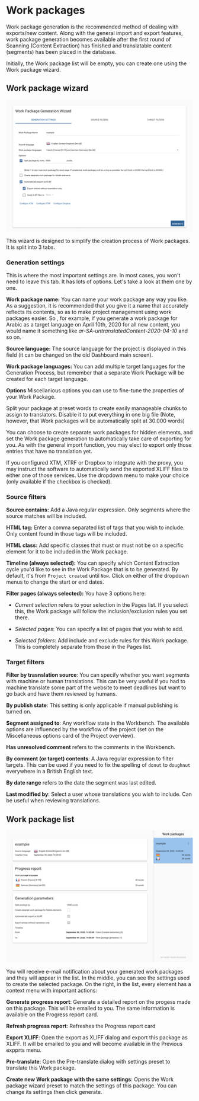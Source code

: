# Work packages

Work package generation is the recommended method of dealing with exports/new content. Along with the general import and export features, work package generation becomes available after the first round of Scanning (Content Extraction) has finished and translatable content (segments) has been placed in the database.

Initially, the Work package list will be empty, you can create one using the Work package wizard.

## Work package wizard

![Work package wizard](/img/dashboard2/work_package/work_package_wizard.png)

This wizard is designed to simplify the creation process of Work packages. It is split into 3 tabs.

### Generation settings

This is where the most important settings are. In most cases, you won't need to leave this tab. It has lots of options. Let's take a look at them one by one.

**Work package name:** You can name your work package any way you like. As a suggestion, it is recommended that you give it a name that accurately reflects its contents, so as to make project management using work packages easier. So
, for example, if you generate a work package for Arabic as a target language on April 10th, 2020 for all new content, you would name it something like _ar-SA-untranslatedContent-2020-04-10_ and so on.

**Source language:** The source language for the project is displayed in this field (it can be changed on the old Dashboard main screen).

**Work package languages:** You can add multiple target languages for the Generation Process, but remember that a separate Work Package will be created for each target language.

**Options** Miscellanious options you can use to fine-tune the properties of your Work Package.

Split your package at preset words to create easily manageable chunks to assign to translators. Disable it to put everything in one big file (Note, however, that Work packages will be automatically split at 30.000 words)

You can choose to create separate work packages for hidden elements, and set the Work package generation to automatically take care of exporting for you. As with the general import function, you may elect to export only those entries that have no translation yet.

If you configured XTM, XTRF or Dropbox to integrate with the proxy, you may instruct the software to automatically send the exported XLIFF files to either one of those services. Use the dropdown menu to make your choice (only available if the checkbox is checked).

### Source filters

**Source contains:** Add a Java regular expression. Only segments where the source matches will be included.

**HTML tag:** Enter a comma separated list of tags that you wish to include. Only content found in those tags will be included.

**HTML class:** Add specific classes that must or must not be on a specific element for it to be included in the Work package.

**Timeline (always selected):** You can specify which Content Extraction cycle you'd like to see in the Work Package that is to be generated. By default, it's from `Project created` until `Now`. Click on either of the dropdown menus to change the start or end dates.

**Filter pages (always selected):** You have 3 options here:

- *Current selection* refers to your selection in the Pages list. If you select this, the Work package will follow the inclusion/exclusion rules you set there.

- *Selected pages*: You can specify a list of pages that you wish to add.

- *Selected folders*: Add include and exclude rules for this Work package. This is completely separate from those in the Pages list. 

### Target filters

**Filter by trasnslation source**: You can specify whether you want segments with machine or human translations. This can be very useful if you had to machine translate some part of the website to meet deadlines but want to go back and have them reviewed by humans.

**By publish state**: This setting is only applicable if manual publishing is turned on.

**Segment assigned to**: Any workflow state in the Workbench. The available options are influenced by the workflow of the project (set on the Miscellaneous options card of the Project overview).

**Has unresolved comment** refers to the comments in the Workbench.

**By comment (or target) contents**: A Java regular expression to filter targets. This can be used if you need to fix the spelling of `donut` to `doughnut` everywhere in a British English text.

**By date range** refers to the date the segment was last edited.

**Last modified by**: Select a user whose translations you wish to include. Can be useful when reviewing translations.

## Work package list

![Work package list](/img/dashboard2/work_package/work_package_list.png)

You will receive e-mail notification about your generated work packages and they will appear in the list. In the middle, you can see the settings used to create the selected package. On the right, in the list, every element has a context menu with important actions:

**Generate progress report**: Generate a detailed report on the progess made on this package. This will be emailed to you. The same information is available on the Progress report card.

**Refresh progress report**: Refreshes the Progress report card

**Export XLIFF**: Open the export as XLIFF dialog and export this package as XLIFF. It will be emailed to you and will become available in the Previous expprts menu.

**Pre-translate**: Open the Pre-translate dialog with settings preset to translate this Work package.

**Create new Work package with the same settings**: Opens the Work package wizard preset to match the settings of this package. You can change its settings then click generate.